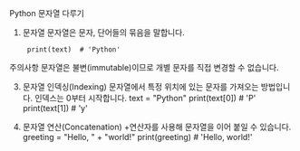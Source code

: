 Python 문자열 다루기
1. 문자열
    문자열은 문자, 단어들의 묶음을 말합니다.
   ```text = "Python"
    print(text)  # 'Python'
  주의사항
    문자열은 불변(immutable)이므로 개별 문자를 직접 변경할 수 없습니다.

3. 문자열 인덱싱(Indexing)
    문자열에서 특정 위치에 있는 문자를 가져오는 방법입니다. 인덱스는 0부터 시작합니다.
    text = "Python"
    print(text[0])  # 'P'
    print(text[1])  # 'y'

4. 문자열 연산(Concatenation)
    +연산자를 사용해 문자열을 이어 붙일 수 있습니다.
    greeting = "Hello, " + "world!"
    print(greeting) # 'Hello, world!'
    
